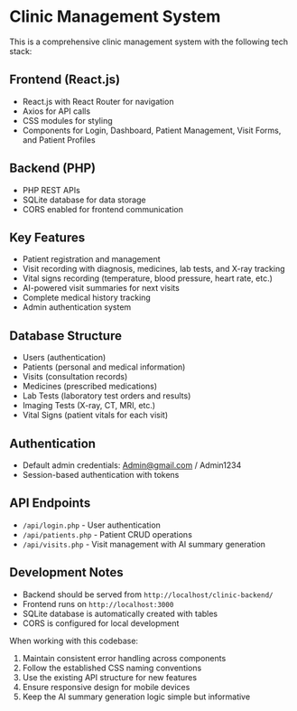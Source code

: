 <!-- Use this file to provide workspace-specific custom instructions to Copilot. For more details, visit https://code.visualstudio.com/docs/copilot/copilot-customization#_use-a-githubcopilotinstructionsmd-file -->

# Clinic Management System

This is a comprehensive clinic management system with the following tech stack:

## Frontend (React.js)
- React.js with React Router for navigation
- Axios for API calls
- CSS modules for styling
- Components for Login, Dashboard, Patient Management, Visit Forms, and Patient Profiles

## Backend (PHP)
- PHP REST APIs
- SQLite database for data storage
- CORS enabled for frontend communication

## Key Features
- Patient registration and management
- Visit recording with diagnosis, medicines, lab tests, and X-ray tracking
- Vital signs recording (temperature, blood pressure, heart rate, etc.)
- AI-powered visit summaries for next visits
- Complete medical history tracking
- Admin authentication system

## Database Structure
- Users (authentication)
- Patients (personal and medical information)
- Visits (consultation records)
- Medicines (prescribed medications)
- Lab Tests (laboratory test orders and results)
- Imaging Tests (X-ray, CT, MRI, etc.)
- Vital Signs (patient vitals for each visit)

## Authentication
- Default admin credentials: Admin@gmail.com / Admin1234
- Session-based authentication with tokens

## API Endpoints
- `/api/login.php` - User authentication
- `/api/patients.php` - Patient CRUD operations
- `/api/visits.php` - Visit management with AI summary generation

## Development Notes
- Backend should be served from `http://localhost/clinic-backend/`
- Frontend runs on `http://localhost:3000`
- SQLite database is automatically created with tables
- CORS is configured for local development

When working with this codebase:
1. Maintain consistent error handling across components
2. Follow the established CSS naming conventions
3. Use the existing API structure for new features
4. Ensure responsive design for mobile devices
5. Keep the AI summary generation logic simple but informative
